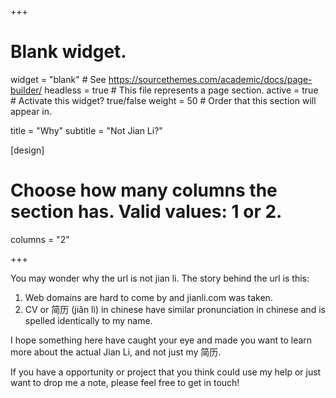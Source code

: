 +++
# Blank widget.
widget = "blank"  # See https://sourcethemes.com/academic/docs/page-builder/
headless = true  # This file represents a page section.
active = true  # Activate this widget? true/false
weight = 50  # Order that this section will appear in.

title = "Why"
subtitle = "Not Jian Li?"

[design]
  # Choose how many columns the section has. Valid values: 1 or 2.
  columns = "2"

+++

You may wonder why the url is not jian li. The story behind the url is this:

1. Web domains are hard to come by and jianli.com was taken.
2. CV or 简历 (jiǎn lì) in chinese have similar pronunciation in chinese and is spelled identically to my name.

I hope something here have caught your eye and made you want to learn more about the actual Jian Li, and not just my 简历.

If you have a opportunity or project that you think could use my help or just want to drop me a note, please feel free to get in touch!